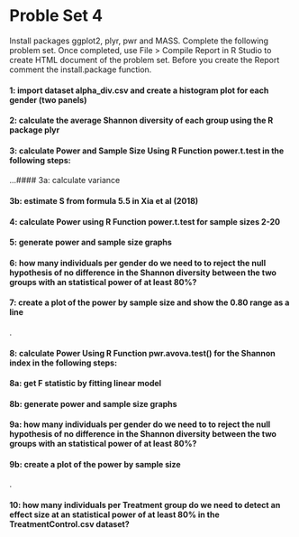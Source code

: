 # Proble Set 4
Install packages ggplot2, plyr, pwr and MASS. Complete the following problem set. Once completed, use File > Compile Report in R Studio to create HTML document of the problem set. Before you create the Report comment the install.package function.

#### 1: import dataset alpha_div.csv and create a histogram plot for each gender (two panels)

#### 2: calculate the average Shannon diversity of each group using the R package plyr

#### 3: calculate Power and Sample Size Using R Function power.t.test in the following steps:
...#### 3a: calculate variance

#### 3b: estimate S from formula 5.5 in Xia et al (2018)

#### 4: calculate Power using R Function power.t.test for sample sizes 2-20

#### 5: generate power and sample size graphs

#### 6: how many individuals per gender do we need to to reject the null hypothesis of no difference in the Shannon diversity between the two groups with an statistical power of at least 80%?

#### 7: create a plot of the power by sample size and show the 0.80 range as a line

.

#### 8: calculate Power Using R Function pwr.avova.test() for the Shannon index in the following steps:
#### 8a: get F statistic by fitting linear model

#### 8b: generate power and sample size graphs

#### 9a: how many individuals per gender do we need to to reject the null hypothesis of no difference in the Shannon diversity between the two groups with an statistical power of at least 80%?

#### 9b: create a plot of the power by sample size

.

#### 10: how many individuals per Treatment group do we need to detect an effect size at an statistical power of at least 80% in the TreatmentControl.csv dataset?
